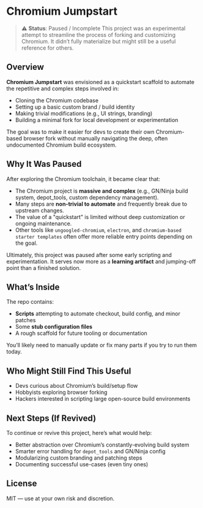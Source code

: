 # Chromium Jumpstart

> ⚠️ **Status**: Paused / Incomplete
> This project was an experimental attempt to streamline the process of forking and customizing Chromium. It didn’t fully materialize but might still be a useful reference for others.

## Overview

**Chromium Jumpstart** was envisioned as a quickstart scaffold to automate the repetitive and complex steps involved in:

* Cloning the Chromium codebase
* Setting up a basic custom brand / build identity
* Making trivial modifications (e.g., UI strings, branding)
* Building a minimal fork for local development or experimentation

The goal was to make it easier for devs to create their own Chromium-based browser fork without manually navigating the deep, often undocumented Chromium build ecosystem.

## Why It Was Paused

After exploring the Chromium toolchain, it became clear that:

* The Chromium project is **massive and complex** (e.g., GN/Ninja build system, depot\_tools, custom dependency management).
* Many steps are **non-trivial to automate** and frequently break due to upstream changes.
* The value of a "quickstart" is limited without deep customization or ongoing maintenance.
* Other tools like `ungoogled-chromium`, `electron`, and `chromium-based starter templates` often offer more reliable entry points depending on the goal.

Ultimately, this project was paused after some early scripting and experimentation. It serves now more as a **learning artifact** and jumping-off point than a finished solution.

## What’s Inside

The repo contains:

* **Scripts** attempting to automate checkout, build config, and minor patches
* Some **stub configuration files**
* A rough scaffold for future tooling or documentation

You’ll likely need to manually update or fix many parts if you try to run them today.

## Who Might Still Find This Useful

* Devs curious about Chromium’s build/setup flow
* Hobbyists exploring browser forking
* Hackers interested in scripting large open-source build environments

## Next Steps (If Revived)

To continue or revive this project, here’s what would help:

* Better abstraction over Chromium’s constantly-evolving build system
* Smarter error handling for `depot_tools` and GN/Ninja config
* Modularizing custom branding and patching steps
* Documenting successful use-cases (even tiny ones)

## License

MIT — use at your own risk and discretion.
